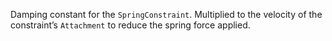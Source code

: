 Damping constant for the `SpringConstraint`. Multiplied to the velocity of the constraint’s `Attachment` to reduce the spring force applied.